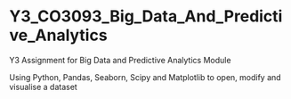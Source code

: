 # Y3_CO3093_Big_Data_And_Predictive_Analytics
Y3 Assignment for Big Data and Predictive Analytics Module

Using Python, Pandas, Seaborn, Scipy and Matplotlib to open, modify and visualise a dataset
